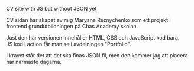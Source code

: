 
 CV site with JS but without JSON yet
 
 
CV sidan har skapat av mig Maryana Reznychenko som ett projekt i frontend grundutbildningen på Chas Academy skolan.

Just den här versionen innehåller HTML, CSS och JavaScript kod bara.  
JS kod i action får man se i avdelningen "Portfolio". 

I kravet står det att det ska finas JSON fil, men den kommer jag att placera här närmaste dagarna.

